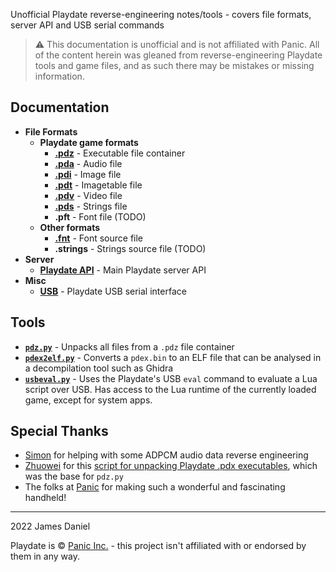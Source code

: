 Unofficial Playdate reverse-engineering notes/tools - covers file formats, server API and USB serial commands

> ⚠️ This documentation is unofficial and is not affiliated with Panic. All of the content herein was gleaned from reverse-engineering Playdate tools and game files, and as such there may be mistakes or missing information. 

## Documentation

- **File Formats**
  - **Playdate game formats**
    - [**.pdz**](formats/pdz.md) - Executable file container
    - [**.pda**](formats/pda.md) - Audio file
    - [**.pdi**](formats/pdi.md) - Image file
    - [**.pdt**](formats/pdt.md) - Imagetable file
    - [**.pdv**](formats/pdv.md) - Video file
    - [**.pds**](formats/pds.md) - Strings file
    - **.pft** - Font file (TODO)
  - **Other formats**
    - [**.fnt**](formats/fnt.md) - Font source file
    - **.strings** - Strings source file (TODO)
- **Server**
  - [**Playdate API**](server/api.md) - Main Playdate server API
- **Misc**
  - [**USB**](usb/usb.md) - Playdate USB serial interface

## Tools

- [**`pdz.py`**](tools/pdz.py) - Unpacks all files from a `.pdz` file container
- [**`pdex2elf.py`**](tools/pdex2elf.py) - Converts a `pdex.bin` to an ELF file that can be analysed in a decompilation tool such as Ghidra
- [**`usbeval.py`**](tools/usbeval.py) - Uses the Playdate's USB `eval` command to evaluate a Lua script over USB. Has access to the Lua runtime of the currently loaded game, except for system apps.

## Special Thanks

 - [Simon](https://github.com/simontime) for helping with some ADPCM audio data reverse engineering
 - [Zhuowei](https://github.com/zhuowei) for this [script for unpacking Playdate .pdx executables](https://gist.github.com/zhuowei/666c7e6d21d842dbb8b723e96164d9c3), which was the base for `pdz.py`
 - The folks at [Panic](https://panic.com/) for making such a wonderful and fascinating handheld!

 ----

 2022 James Daniel

 Playdate is © [Panic Inc.](https://panic.com/) - this project isn't affiliated with or endorsed by them in any way.
